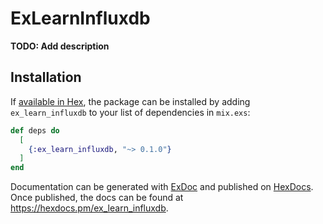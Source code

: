 # ExLearnInfluxdb

**TODO: Add description**

## Installation

If [available in Hex](https://hex.pm/docs/publish), the package can be installed
by adding `ex_learn_influxdb` to your list of dependencies in `mix.exs`:

```elixir
def deps do
  [
    {:ex_learn_influxdb, "~> 0.1.0"}
  ]
end
```

Documentation can be generated with [ExDoc](https://github.com/elixir-lang/ex_doc)
and published on [HexDocs](https://hexdocs.pm). Once published, the docs can
be found at <https://hexdocs.pm/ex_learn_influxdb>.

